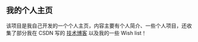 ## 我的个人主页

该项目是我自己开发的一个个人主页，内容主要有个人简介、一些个人项目，还收集了部分我在 CSDN 写的 [技术博客](https://blog.csdn.net/Marker__) 以及我的一些 Wish list！
